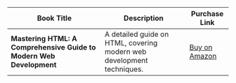| Book Title                                      | Description                      | Purchase Link                        |
|-------------------------------------------------|----------------------------------|--------------------------------------|
| **Mastering HTML: A Comprehensive Guide to Modern Web Development** | A detailed guide on HTML, covering modern web development techniques. | [Buy on Amazon](https://www.amazon.com/dp/B0DD3DRG23) |
